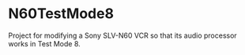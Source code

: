 # N60TestMode8
Project for modifying a Sony SLV-N60 VCR so that its audio processor works in Test Mode 8.
